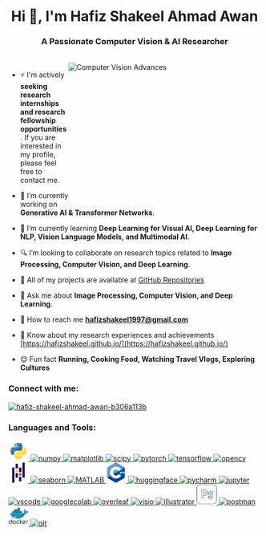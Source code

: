 <!-- [![MasterHead](https://editor.analyticsvidhya.com/uploads/76746devcommunity.gif)](https://github.com/hafizshakeel) -->

<h1 align="center">Hi 👋, I'm Hafiz Shakeel Ahmad Awan</h1>
<h3 align="center">A Passionate Computer Vision & AI Researcher</h3>
<br>

<img align="right" src="https://cdn.pixabay.com/animation/2024/07/31/20/48/20-48-43-696_512.gif" alt="Computer Vision Advances" width="384" height="277">

- ⚡ I'm actively **seeking research internships and research fellowship opportunities**. If you are interested in my profile, please feel free to contact me.

- 🤖 I’m currently working on **Generative AI & Transformer Networks**.

- 🧠 I’m currently learning **Deep Learning for Visual AI, Deep Learning for NLP, Vision Language Models, and Multimodal AI**.

- 🔍 I’m looking to collaborate on research topics related to **Image Processing, Computer Vision, and Deep Learning**.

- 🔗 All of my projects are available at <a href="https://github.com/hafizshakeel?tab=repositories">GitHub Repositories</a>

- 💬 Ask me about **Image Processing, Computer Vision, and Deep Learning**.

- 📧 How to reach me **hafizshakeel1997@gmail.com**

- 📑 Know about my research experiences and achievements [https://hafizshakeel.github.io/](https://hafizshakeel.github.io/)

- 😊 Fun fact **Running, Cooking Food, Watching Travel Vlogs, Exploring Cultures**


<h3 align="left">Connect with me:</h3>
<p align="left">
<a href="https://linkedin.com/in/hafiz-shakeel-ahmad-awan-b306a113b" target="blank"><img align="center" src="https://raw.githubusercontent.com/rahuldkjain/github-profile-readme-generator/master/src/images/icons/Social/linked-in-alt.svg" alt="hafiz-shakeel-ahmad-awan-b306a113b" height="30" width="40" /></a>
</p>

<h3 align="left">Languages and Tools:</h3>
<p align="left">
    <a href="https://www.python.org" target="_blank" rel="noreferrer"> <img src="https://raw.githubusercontent.com/devicons/devicon/master/icons/python/python-original.svg" alt="python" width="40" height="40"/> </a> 
    <a href="https://numpy.org/" target="_blank" rel="noreferrer"> <img src="https://numpy.org/images/logo.svg" alt="numpy" width="40" height="40"/> </a> 
    <a href="https://matplotlib.org/" target="_blank" rel="noreferrer"> <img src="https://matplotlib.org/_static/images/documentation.svg" alt="matplotlib" width="40" height="40"/> </a> 
    <a href="https://scipy.org/" target="_blank" rel="noreferrer"> <img src="https://www.scipy.org/images/logo.svg" alt="scipy" width="40" height="40"/> </a>
    <a href="https://pytorch.org/" target="_blank" rel="noreferrer"> <img src="https://www.vectorlogo.zone/logos/pytorch/pytorch-icon.svg" alt="pytorch" width="40" height="40"/> </a> 
    <a href="https://www.tensorflow.org" target="_blank" rel="noreferrer"> <img src="https://www.vectorlogo.zone/logos/tensorflow/tensorflow-icon.svg" alt="tensorflow" width="40" height="40"/> </a>
    <a href="https://opencv.org/" target="_blank" rel="noreferrer"> <img src="https://www.vectorlogo.zone/logos/opencv/opencv-icon.svg" alt="opencv" width="40" height="40"/> </a> 
    <a href="https://pandas.pydata.org/" target="_blank" rel="noreferrer"> <img src="https://raw.githubusercontent.com/devicons/devicon/2ae2a900d2f041da66e950e4d48052658d850630/icons/pandas/pandas-original.svg" alt="pandas" width="40" height="40"/> </a>
    <a href="https://seaborn.pydata.org/" target="_blank" rel="noreferrer"> <img src="https://seaborn.pydata.org/_images/logo-mark-lightbg.svg" alt="seaborn" width="40" height="40"/> </a>
       <a href="https://www.mathworks.com/products/matlab.html" target="_blank" rel="noreferrer"> <img src="https://upload.wikimedia.org/wikipedia/commons/2/21/Matlab_Logo.png" alt="MATLAB" width="40" height="40"/> </a> 
   <a href="https://www.w3schools.com/cpp/" target="_blank" rel="noreferrer"> <img src="https://raw.githubusercontent.com/devicons/devicon/master/icons/cplusplus/cplusplus-original.svg" alt="cplusplus" width="40" height="40"/> </a> 
    <a href="https://www.huggingface.co/" target="_blank" rel="noreferrer"> <img src="https://huggingface.co/front/assets/huggingface_logo-noborder.svg" alt="huggingface" width="40" height="40"/> </a>
    <a href="https://www.jetbrains.com/pycharm/" target="_blank" rel="noreferrer"> <img src="https://upload.wikimedia.org/wikipedia/en/0/08/JetBrains_beam_logo.svg" alt="pycharm" width="40" height="40"/> </a> 
    <a href="https://jupyter.org/" target="_blank" rel="noreferrer"> <img src="https://jupyter.org/assets/homepage/main-logo.svg" alt="jupyter" width="40" height="40"/> </a> 
    <a href="https://code.visualstudio.com/" target="_blank" rel="noreferrer"> <img src="https://upload.wikimedia.org/wikipedia/commons/9/9a/Visual_Studio_Code_1.35_icon.svg" alt="vscode" width="40" height="40"/> </a> 
    <a href="https://colab.research.google.com/" target="_blank" rel="noreferrer"> <img src="https://colab.research.google.com/img/colab_favicon_256px.png" alt="googlecolab" width="40" height="40"/> </a>
    <a href="https://www.overleaf.com/" target="_blank" rel="noreferrer"> <img src="https://images.ctfassets.net/nrgyaltdicpt/451Wbu94Q1X3M5QIk74QLL/08e42061e965fb152a329ded74cdc3ce/overleaf-o-logo-primary.svg" alt="overleaf" width="40" height="40"/> </a> 
    <a href="https://www.microsoft.com/en-us/microsoft-365/visio/flowchart-software" target="_blank" rel="noreferrer"> <img src="https://upload.wikimedia.org/wikipedia/commons/6/64/Microsoft_Office_Visio_%282019%29.svg" alt="visio" width="40" height="40"/> </a>
    <a href="https://www.adobe.com/in/products/illustrator.html" target="_blank" rel="noreferrer"> <img src="https://www.vectorlogo.zone/logos/adobe_illustrator/adobe_illustrator-icon.svg" alt="illustrator" width="40" height="40"/> </a> 
    <a href="https://www.photoshop.com/en" target="_blank" rel="noreferrer"> <img src="https://raw.githubusercontent.com/devicons/devicon/master/icons/photoshop/photoshop-line.svg" alt="photoshop" width="40" height="40"/> </a>
    <a href="https://postman.com" target="_blank" rel="noreferrer"> <img src="https://www.vectorlogo.zone/logos/getpostman/getpostman-icon.svg" alt="postman" width="40" height="40"/> </a> 
    <a href="https://www.docker.com/" target="_blank" rel="noreferrer"> <img src="https://raw.githubusercontent.com/devicons/devicon/master/icons/docker/docker-original-wordmark.svg" alt="docker" width="40" height="40"/> </a> 
    <a href="https://git-scm.com/" target="_blank" rel="noreferrer"> <img src="https://www.vectorlogo.zone/logos/git-scm/git-scm-icon.svg" alt="git" width="40" height="40"/> </a> 
</p>

<br>
<!-- <a href="https://rahuldkjain.github.io/gh-profile-readme-generator">GitHub Profile README Generator</a> -->

